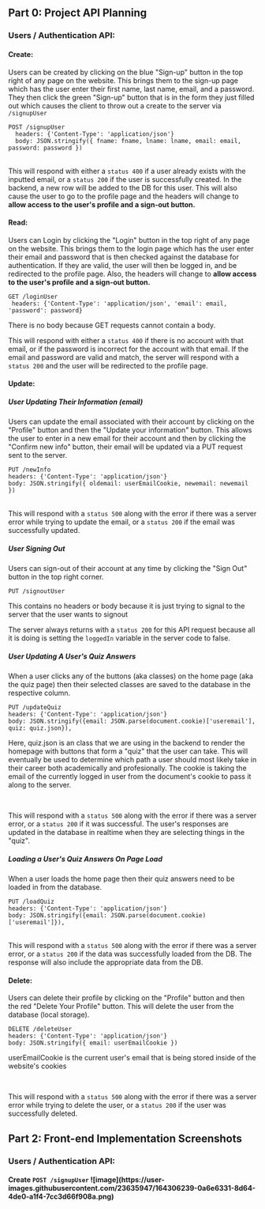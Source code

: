 <h2>Part 0: Project API Planning</h2>

<h3>Users / Authentication API:</h3>
<h4>Create:</h4>
<p>Users can be created by clicking on the blue "Sign-up" button in the top right of any page on the website. This brings them to the sign-up page which has the user enter 
their first name, last name, email, and a password. They then click the green "Sign-up" button that is in the form they just filled out which causes the client to throw 
out a create to the server via <code>/signupUser</code></p>
<code>POST /signupUser</code> <br>
<code>  headers: {'Content-Type': 'application/json'} </code> <br>
<code>  body: JSON.stringify({ fname: fname, lname: lname, email: email, password: password }) </code> 
<br> <br>
<p> This will respond with either a <code>status 400</code> if a user already exists with the inputted email, or a <code>status 200</code> if the user is successfully created. In the backend, a new row will be added to the DB for this user. 
This will also cause the user to go to the profile page and the headers will change to <strong>allow access to the user's profile and a sign-out button.</strong></p>

  
<h4>Read:</h4>
<p>Users can Login by clicking the "Login" button in the top right of any page on the website. This brings them to the login page which has the user enter their email and 
  password that is then checked against the database for authentication. If they are valid, the user will then be logged in, and be redirected to the profile page. 
  Also, the headers will change to <strong>allow access to the user's profile and a sign-out button.</strong></p>
<code>GET /loginUser</code> <br>
<code> headers: {'Content-Type': 'application/json', 'email': email, 'password': password} </code> <br>
<p>There is no body because GET requests cannot contain a body. </p>
<p> This will respond with either a <code>status 400</code> if there is no account with that email, or if the password is incorrect for the account with that email.
  If the email and password are valid and match, the server will respond with a <code>status 200</code> and the user will be redirected to the profile page.</p>


<h4>Update:</h4>
<h5>User Updating Their Information (email)</h5>
<p>Users can update the email associated with their account by clicking on the "Profile" button and then the "Update your information" button. This allows the user to 
  enter in a new email for their account and then by clicking the "Confirm new info" button, their email will be updated via a PUT request sent to the server.</p>
<code>PUT /newInfo</code> <br>
<code>headers: {'Content-Type': 'application/json'} </code> <br>
<code>body: JSON.stringify({ oldemail: userEmailCookie, newemail: newemail }) </code> <br>
<br>
<p> This will respond with a <code>status 500</code> along with the error if there was a server error while trying to update the email, or a <code>status 200</code>
  if the email was successfully updated.</p>
  
<h5> User Signing Out</h5>
<p> Users can sign-out of their account at any time by clicking the "Sign Out" button in the top right corner. </p>
<code>PUT /signoutUser</code> <br>
<p>This contains no headers or body because it is just trying to signal to the server that the user wants to signout</p>
<p>The server always returns with a <code>status 200</code> for this API request because all it is doing is setting the <code>loggedIn</code> variable in the server code to false.</p>

<h5>User Updating A User's Quiz Answers </h5>
<p>When a user clicks any of the buttons (aka classes) on the home page (aka the quiz page) then their selected classes are saved to the database in the respective column. </p>
<code>PUT /updateQuiz</code> <br>
<code>headers: {'Content-Type': 'application/json'} </code> <br>
<code>body: JSON.stringify({email: JSON.parse(document.cookie)['useremail'], quiz: quiz.json}), </code> <br>
<p> Here, quiz.json is an class that we are using in the backend to render the homepage with buttons that form a "quiz" that the user can take. This will eventually be used to determine which path a user should most likely take in their career both academically and profesionally. The cookie is taking the email of the currently logged in user from the document's cookie to pass it along to the server. </p>
<br>
<p> This will respond with a <code>status 500</code> along with the error if there was a server error, or a <code>status 200</code>
  if it was successful. The user's responses are updated in the database in realtime when they are selecting things in the "quiz".</p>
  
<h5>Loading a User's Quiz Answers On Page Load </h5>
<p>When a user loads the home page then their quiz answers need to be loaded in from the database. </p>
<code>PUT /loadQuiz</code> <br>
<code>headers: {'Content-Type': 'application/json'} </code> <br>
<code>body: JSON.stringify({email: JSON.parse(document.cookie)['useremail']}), </code> <br>
<br>
<p> This will respond with a <code>status 500</code> along with the error if there was a server error, or a <code>status 200</code>
  if the data was successfully loaded from the DB. The response will also include the appropriate data from the DB.</p>


<h4>Delete:</h4>
<p>Users can delete their profile by clicking on the "Profile" button and then the red "Delete Your Profile" button. This will delete the user from the database (local storage).</p>
<code>DELETE /deleteUser</code> <br>
<code>headers: {'Content-Type': 'application/json'} </code> <br>
<code>body: JSON.stringify({ email: userEmailCookie })</code> <p> userEmailCookie is the current user's email that is being stored inside of the website's cookies </p><br>
<p>This will respond with a <code>status 500</code> along with the error if there was a server error while trying to delete the user, or a <code>status 200</code> if the user was successfully deleted.</p>

<h2>Part 2: Front-end Implementation Screenshots</h2>
<h3>Users / Authentication API:</h3>
<h4>Create <code>POST /signupUser</code>
![image](https://user-images.githubusercontent.com/23635947/164306239-0a6e6331-8d64-4de0-a1f4-7cc3d66f908a.png)

